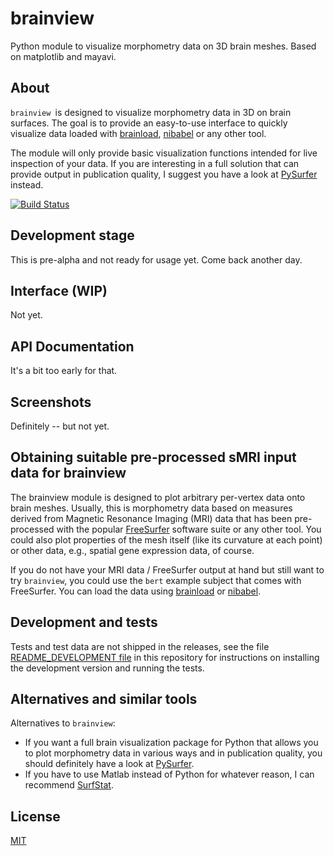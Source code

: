 # brainview
Python module to visualize morphometry data on 3D brain meshes. Based on matplotlib and mayavi.


## About

`brainview `is designed to visualize morphometry data in 3D on brain surfaces. The goal is to provide an easy-to-use interface to quickly visualize data loaded with [brainload](https://github.com/dfsp-spirit/brainload), [nibabel](http://nipy.org/nibabel/) or any other tool.

The module will only provide basic visualization functions intended for live inspection of your data. If you are interesting in a full solution that can provide output in publication quality, I suggest you have a look at [PySurfer](https://pysurfer.github.io/) instead.

[![Build Status](https://travis-ci.org/dfsp-spirit/brainview.svg?branch=master)](https://travis-ci.org/dfsp-spirit/brainview)

## Development stage

This is pre-alpha and not ready for usage yet. Come back another day.


## Interface (WIP)

Not yet.

## API Documentation

It's a bit too early for that.


## Screenshots

Definitely -- but not yet.


## Obtaining suitable pre-processed sMRI input data for brainview

The brainview module is designed to plot arbitrary per-vertex data onto brain meshes. Usually, this is morphometry data based on measures derived from Magnetic Resonance Imaging (MRI) data that has been pre-processed with the popular [FreeSurfer](https://surfer.nmr.mgh.harvard.edu/) software suite or any other tool. You could also plot properties of the mesh itself (like its curvature at each point) or other data, e.g., spatial gene expression data, of course.

If you do not have your MRI data / FreeSurfer output at hand but still want to try `brainview`, you could use the `bert` example subject that comes with FreeSurfer. You can load the data using [brainload](https://github.com/dfsp-spirit/brainload) or [nibabel](http://nipy.org/nibabel/).


## Development and tests

Tests and test data are not shipped in the releases, see the file [README_DEVELOPMENT file](develop/README_DEVELOPMENT.md) in this repository for instructions on installing the development version and running the tests.


## Alternatives and similar tools

Alternatives to `brainview`:

- If you want a full brain visualization package for Python that allows you to plot morphometry data in various ways and in publication quality, you should definitely have a look at [PySurfer](https://pysurfer.github.io/).
- If you have to use Matlab instead of Python for whatever reason, I can recommend [SurfStat](http://www.math.mcgill.ca/keith/surfstat/).

## License

[MIT](https://opensource.org/licenses/MIT)
